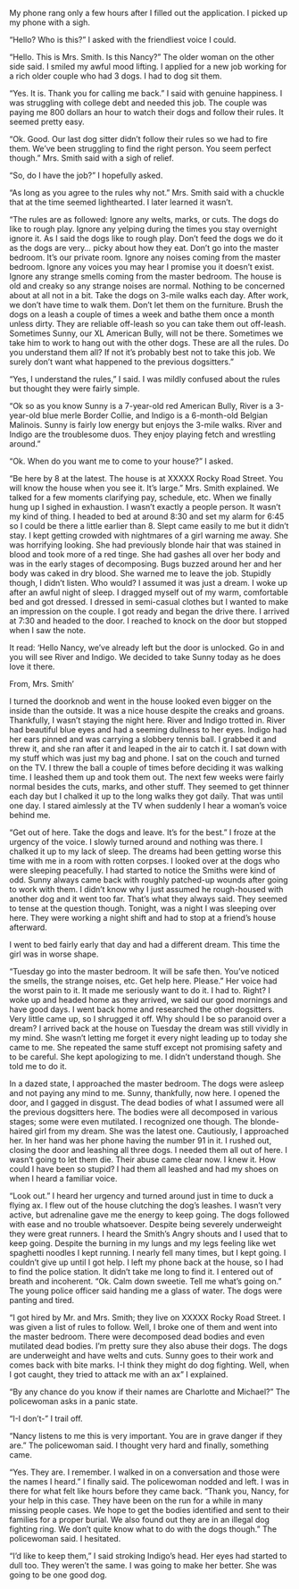 My phone rang only a few hours after I filled out the application. I picked up my phone with a sigh. 

“Hello? Who is this?” I asked with the friendliest voice I could. 

“Hello. This is Mrs. Smith. Is this Nancy?” The older woman on the other side said. I smiled my awful mood lifting. I applied for a new job working for a rich older couple who had 3 dogs. I had to dog sit them.

“Yes. It is. Thank you for calling me back.” I said with genuine happiness. I was struggling with college debt and needed this job. The couple was paying me 800 dollars an hour to watch their dogs and follow their rules. It seemed pretty easy. 

“Ok. Good. Our last dog sitter didn’t follow their rules so we had to fire them. We’ve been struggling to find the right person. You seem perfect though.” Mrs. Smith said with a sigh of relief.

“So, do I have the job?” I hopefully asked.

“As long as you agree to the rules why not.” Mrs. Smith said with a chuckle that at the time seemed lighthearted. I later learned it wasn’t. 

“The rules are as followed:
Ignore any welts, marks, or cuts. The dogs do like to rough play.
Ignore any yelping during the times you stay overnight ignore it. As I said the dogs like to rough play.
Don’t feed the dogs we do it as the dogs are very… picky about how they eat.
Don’t go into the master bedroom. It’s our private room.
Ignore any noises coming from the master bedroom.
Ignore any voices you may hear I promise you it doesn’t exist.
Ignore any strange smells coming from the master bedroom. 
The house is old and creaky so any strange noises are normal. Nothing to be concerned about at all not in a bit.
Take the dogs on 3-mile walks each day. After work, we don’t have time to walk them. 
Don’t let them on the furniture.
Brush the dogs on a leash a couple of times a week and bathe them once a month unless dirty. 
They are reliable off-leash so you can take them out off-leash.
Sometimes Sunny, our XL American Bully, will not be there. Sometimes we take him to work to hang out with the other dogs.
These are all the rules. Do you understand them all? If not it’s probably best not to take this job. We surely don’t want what happened to the previous dogsitters.”

“Yes, I understand the rules,” I said. I was mildly confused about the rules but thought they were fairly simple.

“Ok so as you know Sunny is a 7-year-old red American Bully, River is a 3-year-old blue merle Border Collie, and Indigo is a 6-month-old Belgian Malinois. Sunny is fairly low energy but enjoys the 3-mile walks. River and Indigo are the troublesome duos. They enjoy playing fetch and wrestling around.”

“Ok. When do you want me to come to your house?” I asked.

“Be here by 8 at the latest. The house is at XXXXX Rocky Road Street. You will know the house when you see it. It’s large.” Mrs. Smith explained. We talked for a few moments clarifying pay, schedule, etc. When we finally hung up I sighed in exhaustion. I wasn’t exactly a people person. It wasn’t my kind of thing.
I headed to bed at around 8:30 and set my alarm for 6:45 so I could be there a little earlier than 8. Slept came easily to me but it didn’t stay. I kept getting crowded with nightmares of a girl warning me away. She was horrifying looking. She had previously blonde hair that was stained in blood and took more of a red tinge. She had gashes all over her body and was in the early stages of decomposing. Bugs buzzed around her and her body was caked in dry blood. She warned me to leave the job. Stupidly though, I didn’t listen. Who would? I assumed it was just a dream. I woke up after an awful night of sleep. I dragged myself out of my warm, comfortable bed and got dressed. I dressed in semi-casual clothes but I wanted to make an impression on the couple. I got ready and began the drive there. I arrived at 7:30 and headed to the door. I reached to knock on the door but stopped when I saw the note.

It read:
‘Hello Nancy, we’ve already left but the door is unlocked. Go in and you will see River and Indigo. We decided to take Sunny today as he does love it there.

From, 
Mrs. Smith’

I turned the doorknob and went in the house looked even bigger on the inside than the outside. It was a nice house despite the creaks and groans. Thankfully, I wasn’t staying the night here. River and Indigo trotted in. River had beautiful blue eyes and had a seeming dullness to her eyes. Indigo had her ears pinned and was carrying a slobbery tennis ball. I grabbed it and threw it, and she ran after it and leaped in the air to catch it. I sat down with my stuff which was just my bag and phone. I sat on the couch and turned on the TV. I threw the ball a couple of times before deciding it was walking time. I leashed them up and took them out. 
The next few weeks were fairly normal besides the cuts, marks, and other stuff. They seemed to get thinner each day but I chalked it up to the long walks they got daily. That was until one day. I stared aimlessly at the TV when suddenly I hear a woman’s voice behind me. 

“Get out of here. Take the dogs and leave. It’s for the best.” I froze at the urgency of the voice. I slowly turned around and nothing was there. I chalked it up to my lack of sleep. The dreams had been getting worse this time with me in a room with rotten corpses. I looked over at the dogs who were sleeping peacefully. I had started to notice the Smiths were kind of odd. Sunny always came back with roughly patched-up wounds after going to work with them. I didn’t know why I just assumed he rough-housed with another dog and it went too far. That’s what they always said. They seemed to tense at the question though. Tonight, was a night I was sleeping over here. They were working a night shift and had to stop at a friend’s house afterward. 

I went to bed fairly early that day and had a different dream. This time the girl was in worse shape. 

“Tuesday go into the master bedroom. It will be safe then. You’ve noticed the smells, the strange noises, etc. Get help here. Please.” Her voice had the worst pain to it. It made me seriously want to do it. I had to. Right? 
I woke up and headed home as they arrived, we said our good mornings and have good days. I went back home and researched the other dogsitters. Very little came up, so I shrugged it off. Why should I be so paranoid over a dream? 
I arrived back at the house on Tuesday the dream was still vividly in my mind. She wasn’t letting me forget it every night leading up to today she came to me. She repeated the same stuff except not promising safety and to be careful. She kept apologizing to me. I didn’t understand though. She told me to do it. 

In a dazed state, I approached the master bedroom. The dogs were asleep and not paying any mind to me. Sunny, thankfully, now here. I opened the door, and I gagged in disgust. The dead bodies of what I assumed were all the previous dogsitters here. The bodies were all decomposed in various stages; some were even mutilated. I recognized one though. The blonde-haired girl from my dream. She was the latest one. Cautiously, I approached her. In her hand was her phone having the number 91 in it. I rushed out, closing the door and leashing all three dogs. I needed them all out of here. I wasn’t going to let them die. Their abuse came clear now. I knew it. How could I have been so stupid? I had them all leashed and had my shoes on when I heard a familiar voice.

“Look out.” I heard her urgency and turned around just in time to duck a flying ax. I flew out of the house clutching the dog’s leashes. I wasn’t very active, but adrenaline gave me the energy to keep going. The dogs followed with ease and no trouble whatsoever. Despite being severely underweight they were great runners. I heard the Smith’s Angry shouts and I used that to keep going. Despite the burning in my lungs and my legs feeling like wet spaghetti noodles I kept running. I nearly fell many times, but I kept going. I couldn’t give up until I got help. I left my phone back at the house, so I had to find the police station. It didn’t take me long to find it. I entered out of breath and incoherent. 
“Ok. Calm down sweetie. Tell me what’s going on.” The young police officer said handing me a glass of water. The dogs were panting and tired.

“I got hired by Mr. and Mrs. Smith; they live on XXXXX Rocky Road Street. I was given a list of rules to follow. Well, I broke one of them and went into the master bedroom. There were decomposed dead bodies and even mutilated dead bodies. I’m pretty sure they also abuse their dogs. The dogs are underweight and have welts and cuts. Sunny goes to their work and comes back with bite marks. I-I think they might do dog fighting. Well, when I got caught, they tried to attack me with an ax” I explained.

“By any chance do you know if their names are Charlotte and Michael?” The policewoman asks in a panic state.

“I-I don’t-” I trail off.

“Nancy listens to me this is very important. You are in grave danger if they are.” The policewoman said. I thought very hard and finally, something came.

“Yes. They are. I remember. I walked in on a conversation and those were the names I heard.” I finally said. The policewoman nodded and left. 
I was in there for what felt like hours before they came back.
“Thank you, Nancy, for your help in this case. They have been on the run for a while in many missing people cases. We hope to get the bodies identified and sent to their families for a proper burial. We also found out they are in an illegal dog fighting ring. We don’t quite know what to do with the dogs though.” The policewoman said. I hesitated.

“I’d like to keep them,” I said stroking Indigo’s head. Her eyes had started to dull too. They weren’t the same. I was going to make her better. She was going to be one good dog.